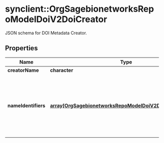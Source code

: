 # synclient::OrgSagebionetworksRepoModelDoiV2DoiCreator

JSON schema for DOI Metadata Creator.

## Properties
Name | Type | Description | Notes
------------ | ------------- | ------------- | -------------
**creatorName** | **character** |  | [optional] 
**nameIdentifiers** | [**array[OrgSagebionetworksRepoModelDoiV2DoiNameIdentifier]**](org.sagebionetworks.repo.model.doi.v2.DoiNameIdentifier.md) | Optional. Uniquely identifies an individual or legal entity, according to various schemas. | [optional] 



